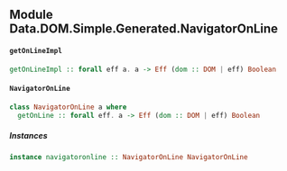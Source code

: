 ## Module Data.DOM.Simple.Generated.NavigatorOnLine

#### `getOnLineImpl`

``` purescript
getOnLineImpl :: forall eff a. a -> Eff (dom :: DOM | eff) Boolean
```

#### `NavigatorOnLine`

``` purescript
class NavigatorOnLine a where
  getOnLine :: forall eff. a -> Eff (dom :: DOM | eff) Boolean
```

##### Instances
``` purescript
instance navigatoronline :: NavigatorOnLine NavigatorOnLine
```


